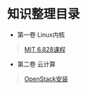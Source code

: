 知识整理目录
==============

- 第一卷 Linux内核
> [MIT 6.828课程](http://jiyou.github.io/codelife/mit-6.828/)

- 第二卷 云计算
>[OpenStack安装](http://jiyou.github.io/codelife/cloudcomputing/)
